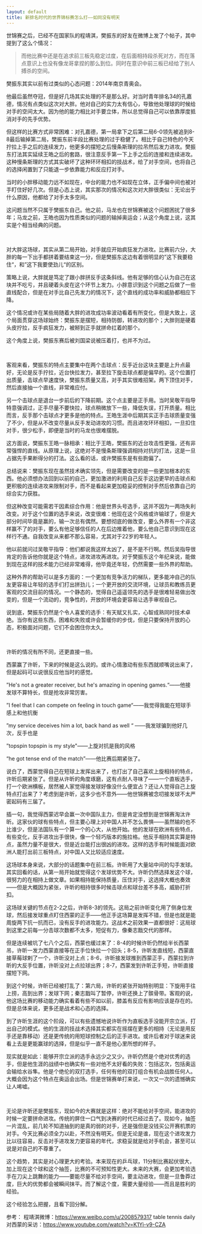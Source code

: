 ```yaml
---
layout: default
title: 新排名时代的世界锦标赛怎么打——如同没有明天
---
```


世锦赛之后，已经不在国家队的程靖淇，樊振东的好友在微博上发了个帖子，其中提到了这么个情况：

> 而他比赛中还是在追求前三板先稳定过度，在后面相持段杀死对方，而在落点意识上也没有像龙哥拿捏的那么到位。同时在意识中前三板已经给了别人搏杀的空间。

樊振东其实以前有过类似的心态问题：2014年南京青奥会。

他最后虽然夺冠，但是好几场其实处理的不是那么好。对当时青年排名34的孔嘉德，情况有点类似这次对大胖。他对自己的实力太有信心，导致他处理球的时候给对手的空间太大。因为他的能力相比对手要立体，所以总觉得自己可以依靠厚度抵消对手的先手优势。

但这样的比赛方式非常困难：对孔嘉德，第一局拿下之后第二局6-0领先被追到8-8最后输掉第二局，樊振东前半段比赛处理的过于稳健了。相比于自己特色的今天拧拉上手之后的连续发力，他更多的摆短之后慢条斯理的拉吊然后发力进攻。樊振东打法其实延续王皓之后的套路，很注意反手第一下上手之后的连接和连续进攻。这种慢条斯理的方式其实破坏了这种环环相扣的技战术，给了对手空间，也将自己的选择闲置到了只能退一步依靠能力和反应打对手。

当时的小胖移动能力远不如现在，中台的能力也不如现在立体，正手偏中间也被对手盯住好好几次。但是心态上说，其实那次的情况和这次对大胖很类似：无论出于什么原因，他都给了对手太多空间。

这问题当然不只属于樊振东自己。他之前，马龙也在世锦赛被这个问题困扰了很多年；马龙之前，王皓也因为性质类似的问题的输掉奥运会；从这个角度上说，这其实是个相当经典的问题。

<br>

对大胖这场球，其实从第二局开始，对手就应开始疯狂发力进攻。比赛前六分，大胖的每一下出手都拼着要结束这一分，但是樊振东这边有着很明显的”这下我要稳住“，和”这下我要使劲儿“的区别。

策略上说，大胖就是笃定了跟小胖拼反手这条斜线。他有足够的信心认为自己在这块并不吃亏，并且硬着头皮在这个环节上发力。小胖意识到这个问题之后做了一些直线配合，但是在对手比自己先发力的情况下，这个直线的成功率和威胁都相应下降。

这个情况或许在某些局随着大胖的进攻成功率波动看着有所变化，但是大致上，这个局面贯穿这场球始终：樊振东是摆短，相持防御，转进攻的那个；大胖则是硬着头皮拧拉，反手疯狂发力，被掰到正手就拼命扛着的那个。

这个角度上说，樊振东赛后被刘国梁说被压着打，也并不为过。

<br>

客观来看，樊振东的特点主要集中在两个击球点：反手近台这块主要是上升点最好，无论是反手拧拉，近台快拉发力，甚至拉下旋击球点都是偏早的。这个位置打出质量，击球点早速度快，樊振东质量又高，对手其实很难招架。两下顶住对手，然后直接抽一个直线，非常难应付。

另一个击球点是退台一步前后的下降前期。这个点主要是正手用。当时吴敬平指导特意强调过，正手尽量不要快拉，球点稍微放下一些，降低失误，打开质量。相比而言，反手那个击球点才更多是他的特点。王皓生涯中后期其实正手击球质量变强了不少，但是从不改变尽量从反手发动进攻的习惯。而且进攻环环相扣，一旦扣住对手，很少松手，即便是当时的马龙也很难摆脱。

这方面说，樊振东王皓一脉相承：相比于王皓，樊振东的近台攻击性更强，还有非常强悍的直线。从原理上说，这绝对不是慢条斯理强调相持对抗的打法，这是一旦占据先手果断得分的打法。这么看的话，或许樊振东是有些跑偏了。


总结说来：樊振东现在虽然技术确实领先，但是需要改变的是一些更加根本的东西。他必须想办法回到以前的自己，更加激进的利用自己反手这边更早的击球点和更积极的连续进攻来限制对手，而不是看起来更加稳妥的控制对手然后依靠自己的综合实力获胜。

但这种改变可能需若干因素综合作用：他是世界头号选手，这并不因为一两场失利改变。对于这个位置的选手来说，改变很难：他现在这个风格或许输球了，但是大部分时间毕竟是赢的，输一次总有偶然。要想彻底的做改变，要么外界有一个非这样赢不了的对手，要么有他足够信任的人在后边推着他，要么他自己意识到现在这样行不通。自我改变从来都不那么容易，尤其对于22岁的年轻人。

他以前就问过吴敬平指导：他们都说我这样太凶了，是不是不行啊。然后吴指导很肯定的告诉他你就是这个特点，进攻进攻再进攻。对于樊振东这个年纪来说，能做到现在这样的技术能力已经非常难得，他毕竟还年轻，仍然需要一些外界的帮助。

这种外界的帮助可以是多方面的：一个更加有竞争活力的梯队，更多能冲自己的队友更容易让年轻的选手们打出拼劲儿；一个更开放的交流环境，让球员和教练员更客观的交流目前的情况。一个静态的，觉得自己遥遥领先的选手是很难轻易做出改变的，但是一个流动的，竞争性的，开放的环境会更容易让选手审视自己。

说到底，樊振东仍然是个令人喜爱的选手：有天赋又扎实，心智成熟同时技术卓绝。当你有这些东西，困难和失败或许会暂缓你的步伐，但是只要保持开放的心态，积极面对问题，它们不会困住你太久。

<br>

许昕的情况有所不同，还更直接一些。

西蒙赢了许昕，下来的时候是这么说的。或许心情激动有些东西就顺嘴说出来了，但是起码可以说很反应他当时的感觉。

”He's not a greater receiver, but he's amazing in opening games.“——他接发球不算特长，但是抢攻非常厉害。

”I feel that I can compete on feeling in touch game“——我觉得我能在短球手感上和他抗衡

”my service deceives him a lot, back hand as well “ ——我发球骗到他好几次，反手也是

”topspin topspin is my style"——上旋对抗是我的风格

“he got tense end of the match”——他比赛后期紧张了。

说白了，西蒙觉得自己在短球上发挥出来了，也打出了自己喜欢上旋相持的特点，许昕后期紧张了。但是从许昕的角度琢磨，这有点耐人寻味了——一个直板选手，打一个欧洲横板，居然被人家觉得接发球好像没什么便宜占？还让人觉得自己上旋特点打出来了？考虑到是许昕，这多少也不意外——他世锦赛被念叨接发球不太严密起码有三届了。

插一句，我觉得西蒙迟早会赢一次中国队主力，但是肯定没想到是世锦赛淘汰许昕。这家伙的球有些特点，但主要心理上对中国人并不怎么畏惧——虽然输的也不比谁少，但是法国队有一个算一个的心大，从他开始。他的发球在欧洲有些特点，有些变化，反手进攻出手很快，像一个轻巧版本的施拉格。他反手相持其实算是特点，虽然力量不是很大，但是近台能打出很凶的进攻。这样的选手有时候能面对欧洲人能打出前三板特点，对中国人又比较适应速度。

这场球本身来说，大部分的话题集中在前三板。许昕用了大量站中间的勾手发球。其实回看的话，从第一局开始就觉得这个发球优势不大。许昕仍然选择发这个球，很努力的在相持上做文章。如果相持能保持质量，压住对手，这选择大概也奏效——但是大概因为紧张，许昕的相持很多时候击球点和球台差不多高，威胁打折扣。

这场球关键的节点在2-2之后，许昕8-3的领先。这局之前许昕变化用了侧身位发球，然后接发球重点盯住西蒙的正手——他正手这场算是发挥不错，但是也就是能周旋两下抗一抗而已，没有反手的进攻能力。这战术之前效果一直都很好：这局球到这里之前每一分击球次数都不太多，短促有力，像秦志戬交代的那样。

但是连续被坑了七八个之后，西蒙也缓过来了：8-4的时候许昕仍然给半长西蒙吊，许昕一发力西蒙直接等在正手位快拉一个回头；8-5，许昕发直线短，西蒙直接草莓球剌了一个，许昕没对上点；8-6，许昕接发球推到西蒙正手，西蒙拉到许昕的大反手位置，许昕没对上点拉球出界；8-7，西蒙发到许昕正手短，许昕直接摆短下网。

到这个时候，许昕已经被打乱了：第六局，许昕的紧张开始特别明显：下旋用手往上捞，高到出界；发球下网；秦志戬叫了暂停，许昕还换上了髌骨带。客观的说，他这场比赛的移动能力确实看着有些不如以前，膝盖有反应有影响应该是存在的。但是总体来说，更多还是战术和心态的选择。

到了许昕生涯的这个阶段，可以有些遗憾地说许昕作为直板选手没能开宗立派，打出自己的模式。他的生涯的技战术选择其实都实在摇摆在更多的相持（无论是用反手还是靠移动）还是更传统的用短球控制之后的正手进攻。或许后者对于球迷来说看上去是更能赢球的选择，但是似乎一直不是他心里所想的样子。

现实就是如此：能够开宗立派的选手永远少之又少。许昕仍然是个绝对优秀的选手，但是他生涯的战绩中也确实有一些对他不太好看的失败：包括这次，包括奥运会输给水谷隼。他是个绝伦的双打选手，任何有他的双打组合有机会战胜任何人。大概会因为这个特点在奥运会出场。但是世锦赛单打来说，一次又一次的遗憾确实让人唏嘘。

<br>


无论是许昕还是樊振东，现如今的大赛就是这样：绝对不能给对手空间，能进攻的时候一定要拼命进攻。传统的屏住一口气到决赛的时代已经过去了。现如今，抽签一片混乱，前几轮不知道抽到的是真的弱的对手，还是强但是没钱买公开赛机票的对手。今天比赛必须全力以赴，不然没有明天。但是无论是谁，现在这个进攻发力比以往容易，反击对手进攻发力更容易的年代，求稳妥就是给对手机会，甚至可以说是对自己的不尊重了。

这个趋势，其实是对心理更大的考验。本来现在的乒乓球，11分制比赛起伏很大，加上现在这个球和这个抽签，比赛的不可预知性更大。未来的大赛，会更加考验选手在刀尖上跳舞的能力——要能尽量不给对手空间，要主动进攻，但是一旦鲁莽过度，巨大的优势都会被瞬间抹平。而了解这个度，需要大量经验——而且是胜利的经验。

这个经验怎么把握，且看下回分解。

参考：
程靖淇微博：https://www.weibo.com/u/2008579317
table tennis daily 对西蒙的采访：https://www.youtube.com/watch?v=K1Yi-v9-CZA